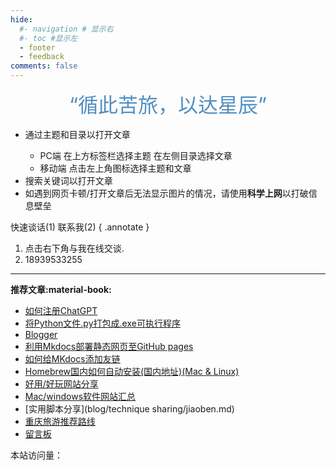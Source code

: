 ```yaml
---
hide:
  #- navigation # 显示右
  #- toc #显示左
  - footer
  - feedback
comments: false
---
```



<!-- <center><font  color= #518FC1 size=6>“循此苦旅，以达星辰”</font></center> -->
<center><font  color= #518FC1 size=6 class="ml3">“循此苦旅，以达星辰”</font></center>
<script src="https://cdnjs.cloudflare.com/ajax/libs/animejs/2.0.2/anime.min.js"></script>


<center>
<font  color= #608DBD size=3>
<p id="hitokoto">
  <a href="#" id="hitokoto_text" target="_blank"></a>
</p>
<!-- 本例不能添加链接内容，放在此处只是因为此接口比较方便，也许能够解决大部分的需求-->
<script>
  fetch('https://v1.hitokoto.cn')
    .then(response => response.json())
    .then(data => {
      const hitokoto = document.querySelector('#hitokoto_text')
      hitokoto.href = `https://hitokoto.cn/?uuid=${data.uuid}`
      hitokoto.innerText = data.hitokoto
    })
    .catch(console.error)
</script>
</font>
</center>


<div id="rcorners2" >
  <div id="rcorners1">
    <!-- <i class="fa fa-calendar" style="font-size:100"></i> -->
    <body>
      <font color="#4351AF">
        <p class="p1"></p>
        <script>
          //格式：2020年04月12日 10:20:00 星期二
          function format(newDate) {
            var day = newDate.getDay();
            var y = newDate.getFullYear();
            var m =
              newDate.getMonth() + 1 < 10
                ? "0" + (newDate.getMonth() + 1)
                : newDate.getMonth() + 1;
            var d =
              newDate.getDate() < 10 ? "0" + newDate.getDate() : newDate.getDate();
            var h =
              newDate.getHours() < 10 ? "0" + newDate.getHours() : newDate.getHours();
            var min =
              newDate.getMinutes() < 10 ? "0" + newDate.getMinutes() : newDate.getMinutes();
            var s =
              newDate.getSeconds() < 10 ? "0" + newDate.getSeconds() : newDate.getSeconds();
            var dict = {
              1: "一",
              2: "二",
              3: "三",
              4: "四",
              5: "五",
              6: "六",
              0: "天",
            };
            //var week=["日","一","二","三","四","五","六"]
            return (
              y +
              "年" +
              m +
              "月" +
              d +
              "日" +
              " " +
              h +
              ":" +
              min +
              ":" +
              s +
              " 星期" +
              dict[day]
            );
          }
          var timerId = setInterval(function () {
            var newDate = new Date();
            document.querySelector(".p1").textContent = format(newDate);
          }, 1000);
        </script>
      </font>
    </body>
    <!-- <b><span id="time"></span></b> -->
  </div>
  <ul>
    <li>通过主题和目录以打开文章</li>
    <ul>
      <li>PC端 在上方标签栏选择主题 在左侧目录选择文章</li>
      <li>移动端 点击左上角图标选择主题和文章</li>
    </ul>
    <li>搜索关键词以打开文章</li>
    <li>
      如遇到网页卡顿/打开文章后无法显示图片的情况，请使用<strong>科学上网</strong>以打破信息壁垒
    </li>
  </ul>
</div> 
快速谈话(1) 联系我(2)
{ .annotate }

1. 点击右下角与我在线交谈.
2. 18939533255
***  

<strong>推荐文章:material-book:</strong>

  - [如何注册ChatGPT](develop/ChatGPT.md)
  - [将Python文件.py打包成.exe可执行程序](blog/py/python.md)
  - [Blogger](blog/index.md) 
  - [利用Mkdocs部署静态网页至GitHub pages](blog/Mkdocs/mkdocs1.md)
  - [如何给MKdocs添加友链](blog/Mkdocs/linktech.md)
  - [Homebrew国内如何自动安装(国内地址)(Mac & Linux)](blog/Mac/homebrew.md)
  - [好用/好玩网站分享](blog/Webplay.md)
  - [Mac/windows软件网站汇总](blog/macsoft.md)
  - [实用脚本分享](blog/technique sharing/jiaoben.md)
  - [重庆旅游推荐路线](trip/InCQ/CQ.md)
  - [留言板](waline.md)
  



[^Knowing-that-loving-you-has-no-ending]:太阳总是能温暖向日葵  
[^see-how-much-I-love-you]:All problems in computer science can be solved by another level of indirection


<head>
<!-- Start of Howxm client code snippet -->
<script>
function _howxm(){_howxmQueue.push(arguments)}
window._howxmQueue=window._howxmQueue||[];
_howxm('setAppID','14429fca-cac1-4551-a472-b046a96ebb75');
(function(){var scriptId='howxm_script';
if(!document.getElementById(scriptId)){
var e=document.createElement('script'),
t=document.getElementsByTagName('script')[0];
e.setAttribute('id',scriptId);
e.type='text/javascript';e.async=!0;
e.src='https://static.howxm.com/sdk.js';
t.parentNode.insertBefore(e,t)}})();
</script>
<!-- End of Howxm client code snippet -->
<script src="//code.tidio.co/6jmawe9m5wy4ahvlhub2riyrnujz7xxi.js" async></script>
</head>
本站访问量：<script async src="//finicounter.eu.org/finicounter.js"></script>
<span id="finicount_views"></span>